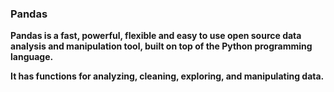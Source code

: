 ### Pandas

**Pandas is a fast, powerful, flexible and easy to use open source data analysis and manipulation tool,
built on top of the Python programming language.**

**It has functions for analyzing, cleaning, exploring, and manipulating data.**
